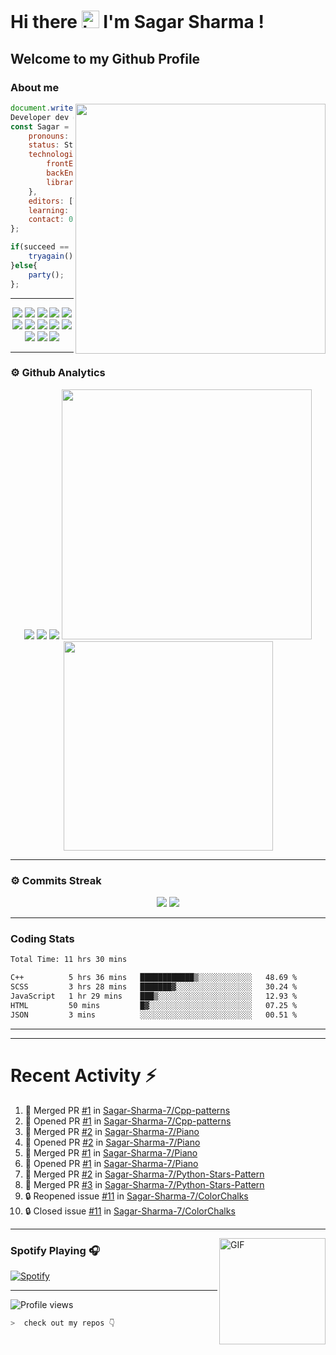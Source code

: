 # Hi there <img src="https://user-images.githubusercontent.com/1303154/88677602-1635ba80-d120-11ea-84d8-d263ba5fc3c0.gif" width="28px" alt="hi"> I'm Sagar Sharma !
## Welcome to my Github Profile 

### About me 

<img align='right' src="https://media.giphy.com/media/l0HlTy9x8FZo0XO1i/giphy.gif" width="400">

```js
document.write("Hello World");
Developer dev = new Developer(Sagar Sharma);
const Sagar = {
    pronouns: "he" | "his",
    status: Student,
    technologies: {
        frontEnd: [HTML, CSS, SASS, Javascript],
        backEnd: [Node.js, Express.js, Mongoose.js, MongoDB, Python],
        libraries: [Bootstrap, JQuery]
    },
    editors: [VS Code, Vim, PyCharm, Nano],
    learning: [Kali Linux, c++],
    contact: 0503sagar@gmail.com
};

if(succeed == false){
    tryagain();
}else{
    party();
};
```
---
<p align="center">
<img src="https://img.shields.io/badge/HTML5-E34F26?style=for-the-badge&logo=html5&logoColor=white" />
<img src="https://img.shields.io/badge/CSS3-1572B6?style=for-the-badge&logo=css3&logoColor=white" />
<img src="https://img.shields.io/badge/Javascript-323330?style=for-the-badge&logo=javascript&logoColor=F7DF1E" />
<img src="https://img.shields.io/badge/Node.js-43853D?style=for-the-badge&logo=node.js&logoColor=white" />
<img src="https://img.shields.io/badge/Express.js-404D59?style=for-the-badge" />
<img src="https://img.shields.io/badge/jQuery-0769AD?style=for-the-badge&logo=jquery&logoColor=white" />
<img src="https://img.shields.io/badge/Bootstrap-563D7C?style=for-the-badge&logo=bootstrap&logoColor=white">
<img src="https://img.shields.io/badge/MongoDB-4EA94B?style=for-the-badge&logo=mongodb&logoColor=white">
<img src="https://img.shields.io/badge/Python-FFD43B?style=for-the-badge&logo=python&logoColor=darkgreen">
<img src="https://img.shields.io/badge/Git-F05032?style=for-the-badge&logo=git&logoColor=white">
<img src="https://img.shields.io/badge/Sass-CC6699?style=for-the-badge&logo=sass&logoColor=white">
<img src="https://img.shields.io/badge/npm-CB3837?style=for-the-badge&logo=npm&logoColor=white">
<img src="https://img.shields.io/badge/Markdown-000000?style=for-the-badge&logo=markdown&logoColor=white">
</p>

---

### ⚙ Github Analytics

<p align="center">
<img src="https://github-profile-summary-cards.vercel.app/api/cards/repos-per-language?username=sagar-sharma-7&theme=nord_dark">
<img src="https://github-profile-summary-cards.vercel.app/api/cards/most-commit-language?username=sagar-sharma-7&theme=nord_dark" >
<img src="https://github-profile-trophy.vercel.app/?username=sagar-sharma-7&theme=darkhub">
<img src="https://github-readme-stats.vercel.app/api?username=sagar-sharma-7&theme=blue-green" width="400">
<img src="https://github-readme-stats.vercel.app/api/top-langs/?username=sagar-sharma-7&theme=chartreuse-dark&layout=compact" width="335">
</p>

---
### ⚙ Commits Streak 

<p align="center">
<img src="https://github-readme-streak-stats.herokuapp.com/?user=sagar-sharma-7&theme=radical">
<img src="https://activity-graph.herokuapp.com/graph?username=Sagar-Sharma-7&bg_color=000000&color=4fff67&line=4fff67&point=ffffff&area=true&hide_border=true">
</p>


___

### Coding Stats
<!--START_SECTION:waka-->

```txt
Total Time: 11 hrs 30 mins

C++          5 hrs 36 mins   ████████████▒░░░░░░░░░░░░   48.69 %
SCSS         3 hrs 28 mins   ███████▓░░░░░░░░░░░░░░░░░   30.24 %
JavaScript   1 hr 29 mins    ███▒░░░░░░░░░░░░░░░░░░░░░   12.93 %
HTML         50 mins         █▓░░░░░░░░░░░░░░░░░░░░░░░   07.25 %
JSON         3 mins          ░░░░░░░░░░░░░░░░░░░░░░░░░   00.51 %
```

<!--END_SECTION:waka-->
____
____

# Recent Activity :zap:
<!--START_SECTION:activity-->
1. 🎉 Merged PR [#1](https://github.com/Sagar-Sharma-7/Cpp-patterns/pull/1) in [Sagar-Sharma-7/Cpp-patterns](https://github.com/Sagar-Sharma-7/Cpp-patterns)
2. 💪 Opened PR [#1](https://github.com/Sagar-Sharma-7/Cpp-patterns/pull/1) in [Sagar-Sharma-7/Cpp-patterns](https://github.com/Sagar-Sharma-7/Cpp-patterns)
3. 🎉 Merged PR [#2](https://github.com/Sagar-Sharma-7/Piano/pull/2) in [Sagar-Sharma-7/Piano](https://github.com/Sagar-Sharma-7/Piano)
4. 💪 Opened PR [#2](https://github.com/Sagar-Sharma-7/Piano/pull/2) in [Sagar-Sharma-7/Piano](https://github.com/Sagar-Sharma-7/Piano)
5. 🎉 Merged PR [#1](https://github.com/Sagar-Sharma-7/Piano/pull/1) in [Sagar-Sharma-7/Piano](https://github.com/Sagar-Sharma-7/Piano)
6. 💪 Opened PR [#1](https://github.com/Sagar-Sharma-7/Piano/pull/1) in [Sagar-Sharma-7/Piano](https://github.com/Sagar-Sharma-7/Piano)
7. 🎉 Merged PR [#2](https://github.com/Sagar-Sharma-7/Python-Stars-Pattern/pull/2) in [Sagar-Sharma-7/Python-Stars-Pattern](https://github.com/Sagar-Sharma-7/Python-Stars-Pattern)
8. 🎉 Merged PR [#3](https://github.com/Sagar-Sharma-7/Python-Stars-Pattern/pull/3) in [Sagar-Sharma-7/Python-Stars-Pattern](https://github.com/Sagar-Sharma-7/Python-Stars-Pattern)
9. 🔒 Reopened issue [#11](https://github.com/Sagar-Sharma-7/ColorChalks/issues/11) in [Sagar-Sharma-7/ColorChalks](https://github.com/Sagar-Sharma-7/ColorChalks)
10. 🔒 Closed issue [#11](https://github.com/Sagar-Sharma-7/ColorChalks/issues/11) in [Sagar-Sharma-7/ColorChalks](https://github.com/Sagar-Sharma-7/ColorChalks)
<!--END_SECTION:activity-->

___

<img align="right" alt="GIF" height="170px" src="https://media.giphy.com/media/J5B1Y8QZnzXXbLQIBu/giphy.gif" />

### Spotify Playing 🎧
[![Spotify](https://novatorem-kyzbk7wxl-bardiesel.vercel.app/api/spotify)](https://open.spotify.com/user/31xncutsjftde6tov3a45cja7t3q?si=2eb0165bdaa14cd2)


----

![Profile views](https://profile-counter.glitch.me/Sagar-Sharma-7/count.svg)


```zsh
>  check out my repos 👇
```
